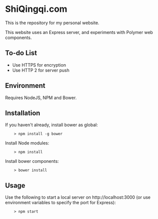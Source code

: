 # ShiQingqi.com
This is the repository for my personal website.

This website uses an Express server, and experiments with Polymer web components.

## To-do List
- Use HTTPS for encryption
- Use HTTP 2 for server push

## Environment
Requires NodeJS, NPM and Bower.

## Installation
If you haven't already, install bower as global:

        > npm install -g bower

Install Node modules:

        > npm install

Install bower components:

        > bower install

## Usage
Use the following to start a local server on http://localhost:3000 (or use environment variables to specify the port for Express):

        > npm start
